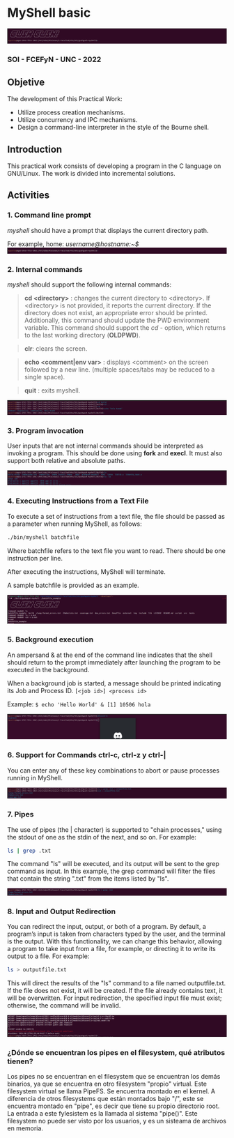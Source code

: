 # MyShell basic
![Banner](img/banner.png)
### SOI - FCEFyN - UNC - 2022

## Objetive
The development of this Practical Work:

- Utilize process creation mechanisms.
- Utilize concurrency and IPC mechanisms.
- Design a command-line interpreter in the style of the Bourne shell.

## Introduction
This practical work consists of developing a program in the C language on GNU/Linux. The work is divided into incremental solutions.

## Activities
### 1. Command line prompt
_myshell_ should have a prompt that displays the current directory path.

For example, home: _username@hostname:~$_
![](img/image1.png)

### 2. Internal commands
_myshell_ should support the following internal commands:

> __cd \<directory\>__ : changes the current directory to \<directory\>. If \<directory\> is not provided, it reports the current directory. If the directory does not exist, an appropriate error should be printed. Additionally, this command should update the PWD environment variable.
This command should support the *cd -* option, which returns to the last working directory (__OLDPWD__).

> __clr__: clears the screen.

> __echo \<comment\|env var\>__ : displays \<comment\> on the screen followed by a new line. (multiple spaces/tabs may be reduced to a single space).

> __quit__ : exits myshell.

![](img/image2.png)

### 3. Program invocation
User inputs that are not internal commands should be interpreted as invoking a program. This should be done using __fork__ and __execl__. It must also support both relative and absolute paths.

![](img/image3.png)


### 4. Executing Instructions from a Text File
To execute a set of instructions from a text file, the file should be passed as a parameter when running MyShell, as follows:
```bash
./bin/myshell batchfile           
```
Where batchfile refers to the text file you want to read. There should be one instruction per line.

After executing the instructions, MyShell will terminate.

A sample batchfile is provided as an example.

![](img/image4.png)

### 5. Background execution
An ampersand & at the end of the command line indicates that the shell should return to the prompt immediately after launching the program to be executed in the background.

When a background job is started, a message should be printed indicating its Job and Process ID.
`[<job id>] <process id>`

Example:
`$ echo 'Hello World' &
[1] 10506
hola`

![](img/image5.png)

### 6. Support for Commands ctrl-c, ctrl-z y ctrl-|
You can enter any of these key combinations to abort or pause processes running in MyShell.

![](img/image6.png)

### 7. Pipes
The use of pipes (the | character) is supported to "chain processes," using the stdout of one as the stdin of the next, and so on. For example:
```bash
ls | grep .txt           
```
The command "ls" will be executed, and its output will be sent to the grep command as input. In this example, the grep command will filter the files that contain the string ".txt" from the items listed by "ls".

![](img/image7.png)

### 8. Input and Output Redirection
You can redirect the input, output, or both of a program. By default, a program’s input is taken from characters typed by the user, and the terminal is the output. With this functionality, we can change this behavior, allowing a program to take input from a file, for example, or directing it to write its output to a file. For example:
```bash
ls > outputfile.txt          
```
This will direct the results of the "ls" command to a file named outputfile.txt. If the file does not exist, it will be created. If the file already contains text, it will be overwritten. For input redirection, the specified input file must exist; otherwise, the command will be invalid.

![](img/image8.png)

### ¿Dónde se encuentran los pipes en el filesystem, qué atributos tienen?
Los pipes no se encuentran en el filesystem que se encuentran los demás binarios, ya que se encuentra en otro filesystem "propio" virtual. Este filesystem virtual se llama PipeFS. Se encuentra montado en el kernel. A diferencia de otros filesystems que están montados bajo "/", este se encuentra montado en "pipe", es decir que tiene su propio directorio root. La entrada a este fylesistem es la llamada al sistema "pipe()". Este filesystem no puede ser visto por los usuarios, y es un sisteama de archivos en memoria.
